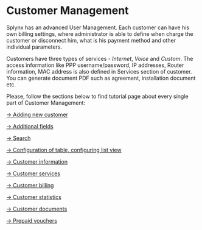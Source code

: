 Customer Management
===================

Splynx has an advanced User Management. Each customer can have his own billing settings, where administrator is able to define when charge the customer or disconnect him, what is his payment method and other individual parameters.

Customers have three types of services - _Internet_, _Voice_ and _Custom_. The access information like PPP username/password, IP addresses, Router information, MAC address is also defined in Services section of customer. You can generate document PDF such as agreement, installation document etc.

Please, follow the sections below to find tutorial page about every single part of Customer Management:

[→ Adding new customer](customer_management/add_new_customer/add_new_customer.md)

[→ Additional fields](customer_management/custom_additional_fields/custom_additional_fields.md)

[→ Search](customer_management/search/search.md)

[→ Configuration of table, configuring list view](customer_management/configuration_of_the_table/configuration_of_the_table.md)

[→ Customer information](customer_management/customer_information/customer_information.md)

[→ Customer services](customer_management/customer_services/customer_services.md)

[→ Customer billing](customer_management/customer_billing/customer_billing.md)

[→ Customer statistics](customer_management/customer_statistics/customer_statistics.md)

[→ Customer documents](customer_management/customer_documents/customer_documents.md)

[→ Prepaid vouchers](customer_management/prepaid_vouchers/prepaid_vouchers.md)
